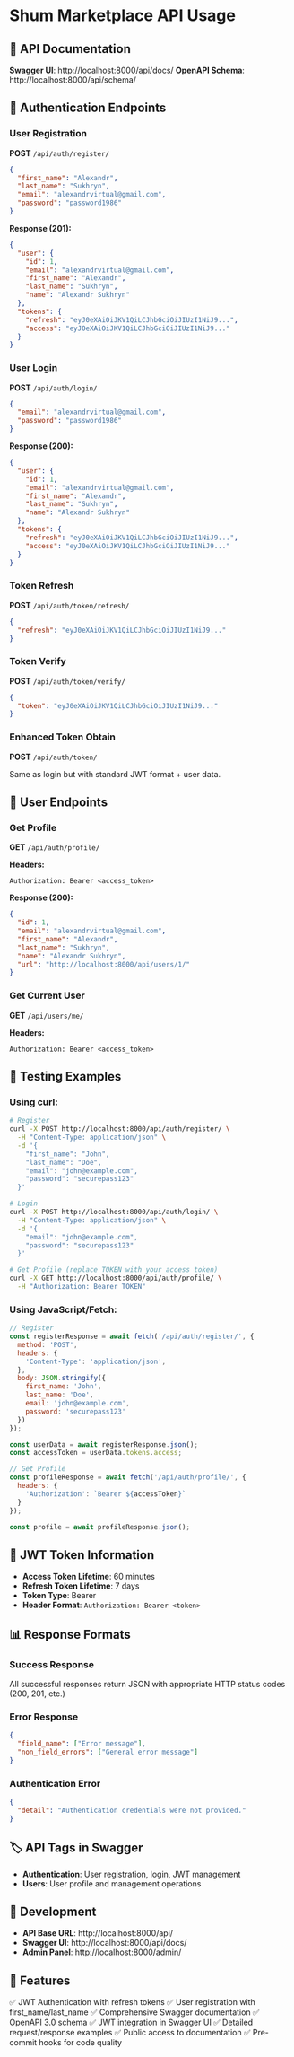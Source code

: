 # Shum Marketplace API Usage

## 🚀 API Documentation

**Swagger UI**: http://localhost:8000/api/docs/
**OpenAPI Schema**: http://localhost:8000/api/schema/

## 🔐 Authentication Endpoints

### User Registration
**POST** `/api/auth/register/`

```json
{
  "first_name": "Alexandr",
  "last_name": "Sukhryn",
  "email": "alexandrvirtual@gmail.com",
  "password": "password1986"
}
```

**Response (201):**
```json
{
  "user": {
    "id": 1,
    "email": "alexandrvirtual@gmail.com",
    "first_name": "Alexandr",
    "last_name": "Sukhryn",
    "name": "Alexandr Sukhryn"
  },
  "tokens": {
    "refresh": "eyJ0eXAiOiJKV1QiLCJhbGciOiJIUzI1NiJ9...",
    "access": "eyJ0eXAiOiJKV1QiLCJhbGciOiJIUzI1NiJ9..."
  }
}
```

### User Login
**POST** `/api/auth/login/`

```json
{
  "email": "alexandrvirtual@gmail.com",
  "password": "password1986"
}
```

**Response (200):**
```json
{
  "user": {
    "id": 1,
    "email": "alexandrvirtual@gmail.com",
    "first_name": "Alexandr",
    "last_name": "Sukhryn",
    "name": "Alexandr Sukhryn"
  },
  "tokens": {
    "refresh": "eyJ0eXAiOiJKV1QiLCJhbGciOiJIUzI1NiJ9...",
    "access": "eyJ0eXAiOiJKV1QiLCJhbGciOiJIUzI1NiJ9..."
  }
}
```

### Token Refresh
**POST** `/api/auth/token/refresh/`

```json
{
  "refresh": "eyJ0eXAiOiJKV1QiLCJhbGciOiJIUzI1NiJ9..."
}
```

### Token Verify
**POST** `/api/auth/token/verify/`

```json
{
  "token": "eyJ0eXAiOiJKV1QiLCJhbGciOiJIUzI1NiJ9..."
}
```

### Enhanced Token Obtain
**POST** `/api/auth/token/`

Same as login but with standard JWT format + user data.

## 👤 User Endpoints

### Get Profile
**GET** `/api/auth/profile/`

**Headers:**
```
Authorization: Bearer <access_token>
```

**Response (200):**
```json
{
  "id": 1,
  "email": "alexandrvirtual@gmail.com",
  "first_name": "Alexandr",
  "last_name": "Sukhryn",
  "name": "Alexandr Sukhryn",
  "url": "http://localhost:8000/api/users/1/"
}
```

### Get Current User
**GET** `/api/users/me/`

**Headers:**
```
Authorization: Bearer <access_token>
```

## 🧪 Testing Examples

### Using curl:

```bash
# Register
curl -X POST http://localhost:8000/api/auth/register/ \
  -H "Content-Type: application/json" \
  -d '{
    "first_name": "John",
    "last_name": "Doe",
    "email": "john@example.com",
    "password": "securepass123"
  }'

# Login
curl -X POST http://localhost:8000/api/auth/login/ \
  -H "Content-Type: application/json" \
  -d '{
    "email": "john@example.com",
    "password": "securepass123"
  }'

# Get Profile (replace TOKEN with your access token)
curl -X GET http://localhost:8000/api/auth/profile/ \
  -H "Authorization: Bearer TOKEN"
```

### Using JavaScript/Fetch:

```javascript
// Register
const registerResponse = await fetch('/api/auth/register/', {
  method: 'POST',
  headers: {
    'Content-Type': 'application/json',
  },
  body: JSON.stringify({
    first_name: 'John',
    last_name: 'Doe',
    email: 'john@example.com',
    password: 'securepass123'
  })
});

const userData = await registerResponse.json();
const accessToken = userData.tokens.access;

// Get Profile
const profileResponse = await fetch('/api/auth/profile/', {
  headers: {
    'Authorization': `Bearer ${accessToken}`
  }
});

const profile = await profileResponse.json();
```

## 🔑 JWT Token Information

- **Access Token Lifetime**: 60 minutes
- **Refresh Token Lifetime**: 7 days
- **Token Type**: Bearer
- **Header Format**: `Authorization: Bearer <token>`

## 📊 Response Formats

### Success Response
All successful responses return JSON with appropriate HTTP status codes (200, 201, etc.)

### Error Response
```json
{
  "field_name": ["Error message"],
  "non_field_errors": ["General error message"]
}
```

### Authentication Error
```json
{
  "detail": "Authentication credentials were not provided."
}
```

## 🏷️ API Tags in Swagger

- **Authentication**: User registration, login, JWT management
- **Users**: User profile and management operations

## 🔧 Development

- **API Base URL**: http://localhost:8000/api/
- **Swagger UI**: http://localhost:8000/api/docs/
- **Admin Panel**: http://localhost:8000/admin/

## 🌟 Features

✅ JWT Authentication with refresh tokens
✅ User registration with first_name/last_name
✅ Comprehensive Swagger documentation
✅ OpenAPI 3.0 schema
✅ JWT integration in Swagger UI
✅ Detailed request/response examples
✅ Public access to documentation
✅ Pre-commit hooks for code quality
